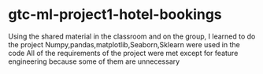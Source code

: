 # gtc-ml-project1-hotel-bookings
Using the shared material in the classroom and on the group, I learned to do the project
Numpy,pandas,matplotlib,Seaborn,Sklearn were used in the code
All of the requirements of the project were met except for feature engineering because some of them are unnecessary
